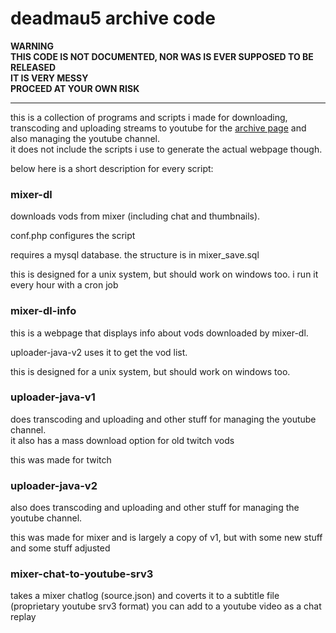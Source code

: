 # deadmau5 archive code

**WARNING  
THIS CODE IS NOT DOCUMENTED, NOR WAS IS EVER SUPPOSED TO BE RELEASED  
IT IS VERY MESSY  
PROCEED AT YOUR OWN RISK**

---

this is a collection of programs and scripts i made for downloading, transcoding and uploading streams to youtube for the [archive page](https://deadmau5archive.github.io/) and also managing the youtube channel.  
it does not include the scripts i use to generate the actual webpage though.  

below here is a short description for every script:

### mixer-dl
downloads vods from mixer (including chat and thumbnails).

conf.php configures the script

requires a mysql database. the structure is in mixer_save.sql

this is designed for a unix system, but should work on windows too. i run it every hour with a cron job

### mixer-dl-info

this is a webpage that displays info about vods downloaded by mixer-dl. 

uploader-java-v2 uses it to get the vod list.

this is designed for a unix system, but should work on windows too. 

### uploader-java-v1

does transcoding and uploading and other stuff for managing the youtube channel.  
it also has a mass download option for old twitch vods 

this was made for twitch

### uploader-java-v2

also does transcoding and uploading and other stuff for managing the youtube channel.

this was made for mixer and is largely a copy of v1, but with some new stuff and some stuff adjusted

### mixer-chat-to-youtube-srv3

takes a mixer chatlog (source.json) and coverts it to a subtitle file (proprietary youtube srv3 format) you can add to a youtube video as a chat replay


